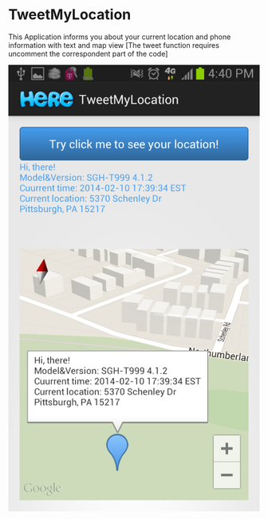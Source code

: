 TweetMyLocation
===============

This Application informs you about your current location and phone information with text and map view [The tweet function requires uncomment the correspondent part of the code]

![Alt text](1.png "Optional title")